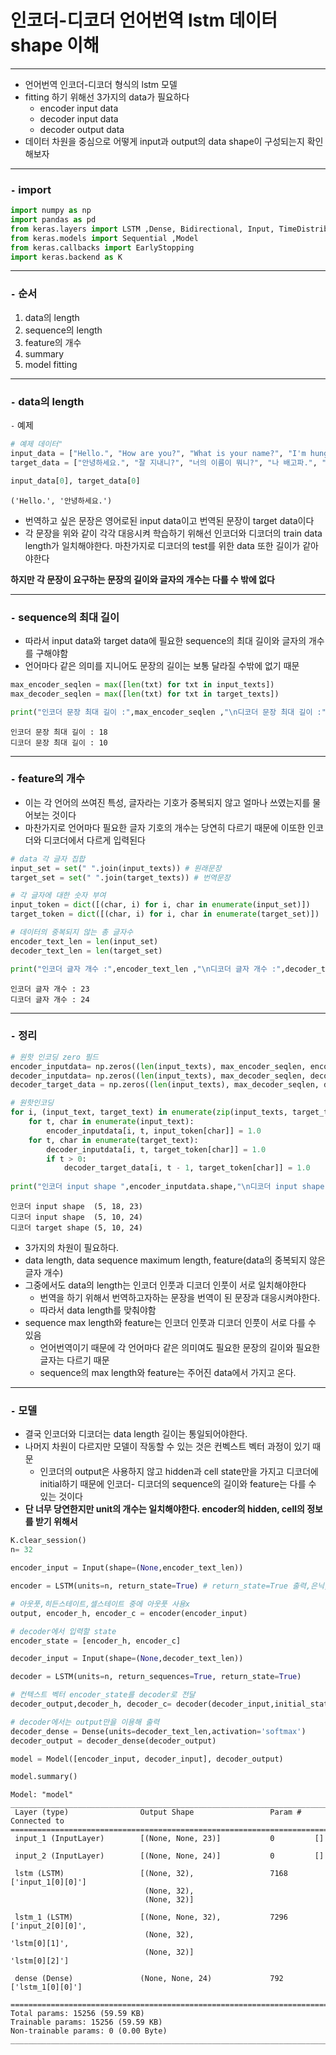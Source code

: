# 인코더-디코더 언어번역 lstm 데이터 shape 이해
---
- 언어번역 인코더-디코더 형식의 lstm 모델
- fitting 하기 위해선 3가지의 data가 필요하다
    - encoder input data
    - decoder input data
    - decoder output data
- 데이터 차원을 중심으로 어떻게 input과 output의 data shape이 구성되는지 확인해보자


---

### `-` import


```python
import numpy as np
import pandas as pd
from keras.layers import LSTM ,Dense, Bidirectional, Input, TimeDistributed
from keras.models import Sequential ,Model
from keras.callbacks import EarlyStopping
import keras.backend as K
```

---

### `-` 순서

1. data의 length
2. sequence의 length
3. feature의 개수
4. summary
5. model fitting

---

### `-` data의 length

`-` 예제


```python
# 예제 데이터"
input_data = ["Hello.", "How are you?", "What is your name?", "I'm hungry.", "How old are you?"]
target_data = ["안녕하세요.", "잘 지내니?", "너의 이름이 뭐니?", "나 배고파.", "너는 몇 살이니?"]
```


```python
input_data[0], target_data[0]
```




    ('Hello.', '안녕하세요.')



- 번역하고 싶은 문장은 영어로된 input data이고 번역된 문장이 target data이다
- 각 문장을 위와 같이 각각 대응시켜 학습하기 위해선 인코더와 디코더의 train data length가 일치해야한다. 마찬가지로 디코더의 test를 위한 data 또한 길이가 같아야한다

**하지만 각 문장이 요구하는 문장의 길이와 글자의 개수는 다를 수 밖에 없다**

---

### `-` sequence의 최대 길이

- 따라서 input data와 target data에 필요한 sequence의 최대 길이와 글자의 개수를 구해야함
- 언어마다 같은 의미를 지니어도 문장의 길이는 보통 달라질 수밖에 없기 때문


```python
max_encoder_seqlen = max([len(txt) for txt in input_texts])
max_decoder_seqlen = max([len(txt) for txt in target_texts])
```


```python
print("인코더 문장 최대 길이 :",max_encoder_seqlen ,"\n디코더 문장 최대 길이 :",max_decoder_seqlen)
```

    인코더 문장 최대 길이 : 18 
    디코더 문장 최대 길이 : 10
    

---

### `-` feature의 개수

- 이는 각 언어의 쓰여진 특성, 글자라는 기호가 중복되지 않고 얼마나 쓰였는지를 물어보는 것이다
- 마찬가지로 언어마다 필요한 글자 기호의 개수는 당연히 다르기 때문에 이또한 인코더와 디코더에서 다르게 입력된다


```python
# data 각 글자 집합 
input_set = set(" ".join(input_texts)) # 원래문장
target_set = set(" ".join(target_texts)) # 번역문장

# 각 글자에 대한 숫자 부여
input_token = dict([(char, i) for i, char in enumerate(input_set)])
target_token = dict([(char, i) for i, char in enumerate(target_set)])

# 데이터의 중복되지 않는 총 글자수
encoder_text_len = len(input_set)
decoder_text_len = len(target_set)
```


```python
print("인코더 글자 개수 :",encoder_text_len ,"\n디코더 글자 개수 :",decoder_text_len)
```

    인코더 글자 개수 : 23 
    디코더 글자 개수 : 24
    

---

### `-` 정리


```python
# 원핫 인코딩 zero 필드
encoder_inputdata= np.zeros((len(input_texts), max_encoder_seqlen, encoder_text_len ), dtype='float32') # encoder 입력데이터
decoder_inputdata= np.zeros((len(input_texts), max_decoder_seqlen, decoder_text_len ), dtype='float32') # decoder 입력데이터
decoder_target_data = np.zeros((len(input_texts), max_decoder_seqlen, decoder_text_len), dtype='float32') #encoder 출력데이터

# 원핫인코딩
for i, (input_text, target_text) in enumerate(zip(input_texts, target_texts)):
    for t, char in enumerate(input_text):
        encoder_inputdata[i, t, input_token[char]] = 1.0
    for t, char in enumerate(target_text):
        decoder_inputdata[i, t, target_token[char]] = 1.0
        if t > 0:
            decoder_target_data[i, t - 1, target_token[char]] = 1.0
            
print("인코더 input shape ",encoder_inputdata.shape,"\n디코더 input shape ",decoder_inputdata.shape,"\n디코더 target shape",decoder_target_data.shape)
```

    인코더 input shape  (5, 18, 23) 
    디코더 input shape  (5, 10, 24) 
    디코더 target shape (5, 10, 24)
    


- 3가지의 차원이 필요하다.
- data length, data sequence maximum length, feature(data의 중복되지 않은 글자 개수)
- 그중에서도 data의 length는 인코더 인풋과 디코더 인풋이 서로 일치해야한다
    - 번역을 하기 위해서 번역하고자하는 문장을 번역이 된 문장과 대응시켜야한다.
    - 따라서 data length를 맞춰야함
- sequence max length와 feature는 인코더 인풋과 디코더 인풋이 서로 다를 수 있음
    - 언어번역이기 때문에 각 언어마다 같은 의미여도 필요한 문장의 길이와 필요한 글자는 다르기 때문
    - sequence의 max length와 feature는 주어진 data에서 가지고 온다.

---

### `-` 모델

- 결국 인코더와 디코더는 data length 길이는 통일되어야한다.
- 나머지 차원이 다르지만 모델이 작동할 수 있는 것은 컨벡스트 벡터 과정이 있기 때문
     - 인코더의 output은 사용하지 않고 hidden과 cell state만을 가지고 디코더에 initial하기 때문에 인코더- 디코더의 sequence의 길이와 feature는 다를 수 있는 것이다
- **단 너무 당연한지만 unit의 개수는 일치해야한다. encoder의 hidden, cell의 정보를 받기 위해서**


```python
K.clear_session()
n= 32

encoder_input = Input(shape=(None,encoder_text_len))

encoder = LSTM(units=n, return_state=True) # return_state=True 출력,은닉,셀 반환옵션

# 아웃풋,히든스테이트,셀스테이트 중에 아웃풋 사용x
output, encoder_h, encoder_c = encoder(encoder_input) 

# decoder에서 입력할 state
encoder_state = [encoder_h, encoder_c]

decoder_input = Input(shape=(None,decoder_text_len))

decoder = LSTM(units=n, return_sequences=True, return_state=True)

# 컨텍스트 벡터 encoder_state를 decoder로 전달
decoder_output,decoder_h, decoder_c= decoder(decoder_input,initial_state=encoder_state) 

# decoder에서는 output만을 이용해 출력
decoder_dense = Dense(units=decoder_text_len,activation='softmax')
decoder_output = decoder_dense(decoder_output)

model = Model([encoder_input, decoder_input], decoder_output)
```


```python
model.summary()
```

    Model: "model"
    __________________________________________________________________________________________________
     Layer (type)                Output Shape                 Param #   Connected to                  
    ==================================================================================================
     input_1 (InputLayer)        [(None, None, 23)]           0         []                            
                                                                                                      
     input_2 (InputLayer)        [(None, None, 24)]           0         []                            
                                                                                                      
     lstm (LSTM)                 [(None, 32),                 7168      ['input_1[0][0]']             
                                  (None, 32),                                                         
                                  (None, 32)]                                                         
                                                                                                      
     lstm_1 (LSTM)               [(None, None, 32),           7296      ['input_2[0][0]',             
                                  (None, 32),                            'lstm[0][1]',                
                                  (None, 32)]                            'lstm[0][2]']                
                                                                                                      
     dense (Dense)               (None, None, 24)             792       ['lstm_1[0][0]']              
                                                                                                      
    ==================================================================================================
    Total params: 15256 (59.59 KB)
    Trainable params: 15256 (59.59 KB)
    Non-trainable params: 0 (0.00 Byte)
    __________________________________________________________________________________________________
    

